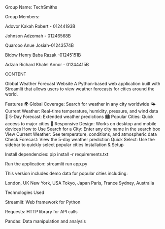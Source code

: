 Group Name: TechSmiths

Group Members: 

Adovor Kakah Robert - 01244193B

Johnson Adzomah - 01246568B

Quarcoo Anue Josiah-01243574B

Bidow Henry Baba Razak -01245151B

Adzah Richard Khalel Annor - 01244415B

CONTENT

Global Weather Forecast Website
A Python-based web application built with Streamlit that allows users to view weather forecasts for cities around the world.

Features
🌍 Global Coverage: Search for weather in any city worldwide
🌤️ Current Weather: Real-time temperature, humidity, pressure, and wind data
📅 5-Day Forecast: Extended weather predictions
🏙️ Popular Cities: Quick access to major cities
📱 Responsive Design: Works on desktop and mobile devices
How to Use
Search for a City: Enter any city name in the search box
View Current Weather: See temperature, conditions, and atmospheric data
Check Forecast: View the 5-day weather prediction
Quick Select: Use the sidebar to quickly select popular cities
Installation & Setup

Install dependencies:
pip install -r requirements.txt

Run the application:
streamlit run app.py

This version includes demo data for popular cities including:

London, UK
New York, USA
Tokyo, Japan
Paris, France
Sydney, Australia

Technologies Used

Streamlit: Web framework for Python

Requests: HTTP library for API calls

Pandas: Data manipulation and analysis






